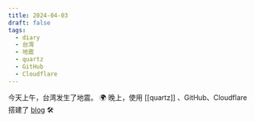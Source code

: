 ```yaml
---
title: 2024-04-03
draft: false
tags:
  - diary
  - 台湾
  - 地震
  - quartz
  - GitHub
  - Cloudflare
---
```

今天上午，台湾发生了地震。 🌍
 晚上，使用 [[quartz]] 、GitHub、Cloudflare 搭建了 [blog](https://blog.chenxuexin.com) 🛠️
